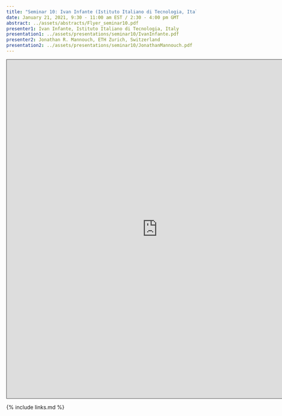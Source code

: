 ```yaml
---
title: "Seminar 10: Ivan Infante (Istituto Italiano di Tecnologia, Italy) and Jonathan R. Mannouch (ETH Zurich, Switzerland)"
date: January 21, 2021, 9:30 - 11:00 am EST / 2:30 - 4:00 pm GMT
abstract: ../assets/abstracts/Flyer_seminar10.pdf
presenter1: Ivan Infante, Istituto Italiano di Tecnologia, Italy
presentation1: ../assets/presentations/seminar10/IvanInfante.pdf
presenter2: Jonathan R. Mannouch, ETH Zurich, Switzerland
presentation2: ../assets/presentations/seminar10/JonathanMannouch.pdf  ../assets/presentations/seminar10/JonathanMannouch_movie.mov
---
```


<iframe src="https://ub.hosted.panopto.com/Panopto/Pages/Embed.aspx?id=6afd4742-9db1-4417-93e5-acb7010cc074
&autoplay=false&offerviewer=true&showtitle=true&showbrand=false&start=0&interactivity=all" height="900" width="800"
 style="border: 1px solid #464646;" allowfullscreen allow="autoplay"></iframe>


{% include links.md %}

